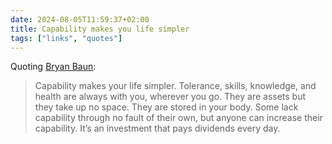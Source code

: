 ```yaml
---
date: 2024-08-05T11:59:37+02:00
title: Capability makes you life simpler
tags: ["links", "quotes"]
---
```

Quoting [Bryan Baun](https://www.bryanbraun.com/2024/07/31/capability-makes-your-life-simpler/):

> Capability makes your life simpler. Tolerance, skills, knowledge, and health are always with you, wherever you go. They are assets but they take up no space. They are stored in your body. Some lack capability through no fault of their own, but anyone can increase their capability. It’s an investment that pays dividends every day.

